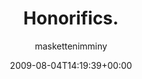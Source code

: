 ---
title: 'Honorifics.'
posts: 2
hash: 'KfgjpYbS'
author: 'maskettenimminy'
date: 2009-08-04T14:19:39+00:00
sources:
  - https://tokipona.yahoogroups.narkive.com/KfgjpYbS
---